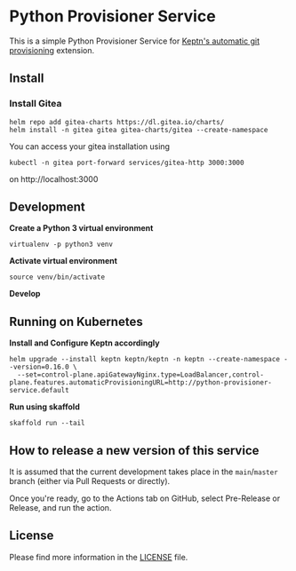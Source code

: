 # Python Provisioner Service

This is a simple Python Provisioner Service for [Keptn's automatic git provisioning](https://keptn.sh/docs/0.16.x/api/git_provisioning/) extension.

## Install

### Install Gitea
```console
helm repo add gitea-charts https://dl.gitea.io/charts/
helm install -n gitea gitea gitea-charts/gitea --create-namespace
```

You can access your gitea installation using
```console
kubectl -n gitea port-forward services/gitea-http 3000:3000
```
on http://localhost:3000

## Development

**Create a Python 3 virtual environment**
```console
virtualenv -p python3 venv
```

**Activate virtual environment**
```console
source venv/bin/activate
```

**Develop**

## Running on Kubernetes

**Install and Configure Keptn accordingly**
```console
helm upgrade --install keptn keptn/keptn -n keptn --create-namespace --version=0.16.0 \ 
  --set=control-plane.apiGatewayNginx.type=LoadBalancer,control-plane.features.automaticProvisioningURL=http://python-provisioner-service.default
```

**Run using skaffold**
```console
skaffold run --tail
``` 

## How to release a new version of this service

It is assumed that the current development takes place in the `main`/`master` branch (either via Pull Requests or directly).

Once you're ready, go to the Actions tab on GitHub, select Pre-Release or Release, and run the action.


## License

Please find more information in the [LICENSE](LICENSE) file.
